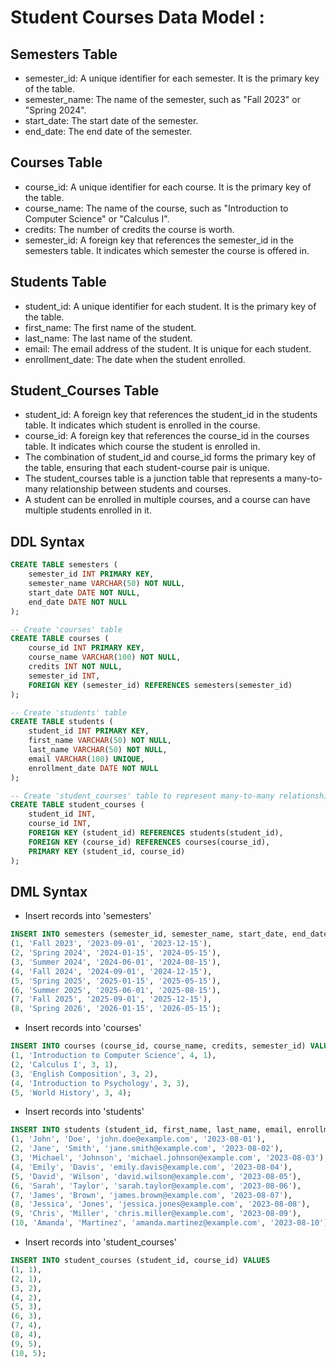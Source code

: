 # Student Courses Data Model :
## Semesters Table 
* semester_id: A unique identifier for each semester. It is the primary key of the table.
* semester_name: The name of the semester, such as "Fall 2023" or "Spring 2024".
* start_date: The start date of the semester.
* end_date: The end date of the semester.
## Courses Table
* course_id: A unique identifier for each course. It is the primary key of the table.
* course_name: The name of the course, such as "Introduction to Computer Science" or "Calculus I".
* credits: The number of credits the course is worth.
* semester_id: A foreign key that references the semester_id in the semesters table. It indicates which semester the course is offered in.
## Students Table
* student_id: A unique identifier for each student. It is the primary key of the table.
* first_name: The first name of the student.
* last_name: The last name of the student.
* email: The email address of the student. It is unique for each student.
* enrollment_date: The date when the student enrolled.
## Student_Courses Table
* student_id: A foreign key that references the student_id in the students table. It indicates which student is enrolled in the course.
* course_id: A foreign key that references the course_id in the courses table. It indicates which course the student is enrolled in.
* The combination of student_id and course_id forms the primary key of the table, ensuring that each student-course pair is unique.
* The student_courses table is a junction table that represents a many-to-many relationship between students and courses. 
* A student can be enrolled in multiple courses, and a course can have multiple students enrolled in it.
 
## DDL Syntax
```sql 
CREATE TABLE semesters (
    semester_id INT PRIMARY KEY,
    semester_name VARCHAR(50) NOT NULL,
    start_date DATE NOT NULL,
    end_date DATE NOT NULL
);

-- Create 'courses' table
CREATE TABLE courses (
    course_id INT PRIMARY KEY,
    course_name VARCHAR(100) NOT NULL,
    credits INT NOT NULL,
    semester_id INT,
    FOREIGN KEY (semester_id) REFERENCES semesters(semester_id)
);

-- Create 'students' table
CREATE TABLE students (
    student_id INT PRIMARY KEY,
    first_name VARCHAR(50) NOT NULL,
    last_name VARCHAR(50) NOT NULL,
    email VARCHAR(100) UNIQUE,
    enrollment_date DATE NOT NULL
);

-- Create 'student_courses' table to represent many-to-many relationship between students and courses
CREATE TABLE student_courses (
    student_id INT,
    course_id INT,
    FOREIGN KEY (student_id) REFERENCES students(student_id),
    FOREIGN KEY (course_id) REFERENCES courses(course_id),
    PRIMARY KEY (student_id, course_id)
);
```
## DML Syntax
*  Insert records into 'semesters'
```sql 
INSERT INTO semesters (semester_id, semester_name, start_date, end_date) VALUES
(1, 'Fall 2023', '2023-09-01', '2023-12-15'),
(2, 'Spring 2024', '2024-01-15', '2024-05-15'),
(3, 'Summer 2024', '2024-06-01', '2024-08-15'),
(4, 'Fall 2024', '2024-09-01', '2024-12-15'),
(5, 'Spring 2025', '2025-01-15', '2025-05-15'),
(6, 'Summer 2025', '2025-06-01', '2025-08-15'),
(7, 'Fall 2025', '2025-09-01', '2025-12-15'),
(8, 'Spring 2026', '2026-01-15', '2026-05-15');
```
*  Insert records into 'courses'
```sql
INSERT INTO courses (course_id, course_name, credits, semester_id) VALUES
(1, 'Introduction to Computer Science', 4, 1),
(2, 'Calculus I', 3, 1),
(3, 'English Composition', 3, 2),
(4, 'Introduction to Psychology', 3, 3),
(5, 'World History', 3, 4);
```
*  Insert records into 'students'
```sql
INSERT INTO students (student_id, first_name, last_name, email, enrollment_date) VALUES
(1, 'John', 'Doe', 'john.doe@example.com', '2023-08-01'),
(2, 'Jane', 'Smith', 'jane.smith@example.com', '2023-08-02'),
(3, 'Michael', 'Johnson', 'michael.johnson@example.com', '2023-08-03'),
(4, 'Emily', 'Davis', 'emily.davis@example.com', '2023-08-04'),
(5, 'David', 'Wilson', 'david.wilson@example.com', '2023-08-05'),
(6, 'Sarah', 'Taylor', 'sarah.taylor@example.com', '2023-08-06'),
(7, 'James', 'Brown', 'james.brown@example.com', '2023-08-07'),
(8, 'Jessica', 'Jones', 'jessica.jones@example.com', '2023-08-08'),
(9, 'Chris', 'Miller', 'chris.miller@example.com', '2023-08-09'),
(10, 'Amanda', 'Martinez', 'amanda.martinez@example.com', '2023-08-10');
```
* Insert records into 'student_courses'
```sql
INSERT INTO student_courses (student_id, course_id) VALUES
(1, 1),
(2, 1),
(3, 2),
(4, 2),
(5, 3),
(6, 3),
(7, 4),
(8, 4),
(9, 5),
(10, 5);
```